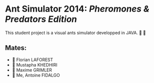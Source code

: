 # Ant Simulator 2014: *Pheromones & Predators Edition*

This student project is a visual ants simulator developped in JAVA. :ant: :tomato:

## Mates: 
- :ant: Florian LAFOREST
- :ant: Mustapha KHEDHIRI
- :ant: Maxime GRIMLER
- :ant: Me, Antoine FIDALGO 
